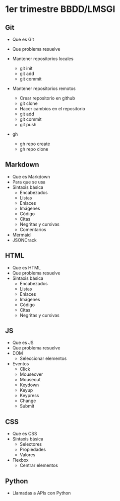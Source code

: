 # 1er trimestre BBDD/LMSGI

## Git

- Que es Git
- Que problema resuelve
- Mantener repositorios locales
  - git init
  - git add
  - git commit

- Mantener repositorios remotos
  - Crear repositorio en github
  - git clone
  - Hacer cambios en el repositorio
  - git add
  - git commit
  - git push

- gh
  - gh repo create
  - gh repo clone

## Markdown

- Que es Markdown
- Para que se usa
- Sintaxis básica
  - Encabezados
  - Listas
  - Enlaces
  - Imágenes
  - Código
  - Citas
  - Negritas y cursivas
  - Comentarios
- Mermaid
- JSONCrack

## HTML

- Que es HTML
- Que problema resuelve
- Sintaxis básica
  - Encabezados
  - Listas
  - Enlaces
  - Imágenes
  - Código
  - Citas
  - Negritas y cursivas

## JS

- Que es JS
- Que problema resuelve
- DOM
  - Seleccionar elementos
- Eventos
  - Click
  - Mouseover
  - Mouseout
  - Keydown
  - Keyup
  - Keypress
  - Change
  - Submit

## CSS

- Que es CSS
- Sintaxis básica
  - Selectores
  - Propiedades
  - Valores
- Flexbox
  - Centrar elementos

## Python

- Llamadas a APIs con Python
